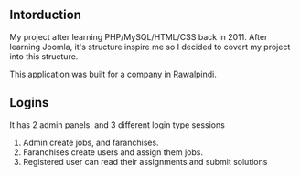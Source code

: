 ## Intorduction
My project after learning PHP/MySQL/HTML/CSS back in 2011. After learning Joomla, it's structure inspire me so I decided to covert my project into this structure.

This application was built for a company in Rawalpindi.

## Logins
It has 2 admin panels, and 3 different login type sessions
1. Admin create jobs, and faranchises.
2. Faranchises create users and assign them jobs.
3. Registered user can read their assignments and submit solutions


